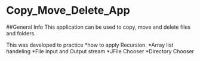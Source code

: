 # Copy_Move_Delete_App
##General Info
This application can be used to copy, move and delete files and folders.

This was developed to practice
  *how to apply Recursion.
  *Array list handeling
  *File input and Output stream 
  *JFile Chooser
  *Directory Chooser
